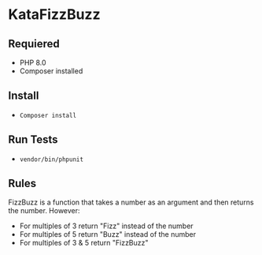 # KataFizzBuzz

## Requiered

- PHP 8.0
- Composer installed

## Install

- `Composer install`

## Run Tests

- `vendor/bin/phpunit`

## Rules

FizzBuzz is a function that takes a number as an argument and then returns the number. However:

- For multiples of 3 return "Fizz" instead of the number
- For multiples of 5 return "Buzz" instead of the number
- For multiples of 3 & 5 return "FizzBuzz"
